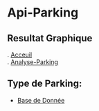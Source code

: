 # Api-Parking  
## Resultat Graphique  

. [Acceuil](https://twilhem.github.io/Api-Parking/Web/Acceuil.html)  
. [Analyse-Parking](https://twilhem.github.io/Api-Parking/Web/Index_Voiture.html)  

## Type de Parking:  

- [Base de Donnée](https://twilhem.github.io/Api-Parking/Donnee/)


